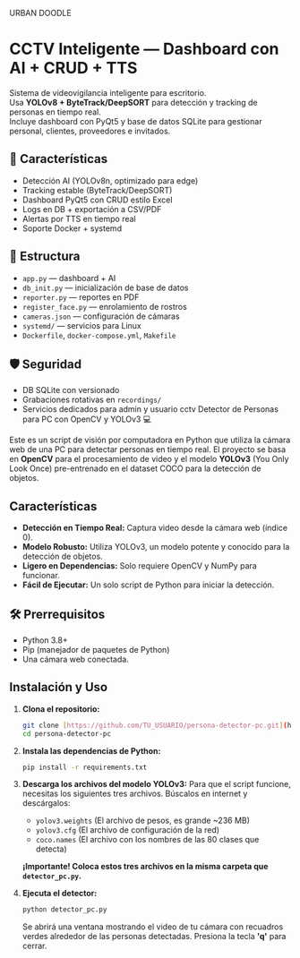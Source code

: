 URBAN DOODLE
# CCTV Inteligente — Dashboard con AI + CRUD + TTS

Sistema de videovigilancia inteligente para escritorio.  
Usa **YOLOv8 + ByteTrack/DeepSORT** para detección y tracking de personas en tiempo real.  
Incluye dashboard con PyQt5 y base de datos SQLite para gestionar personal, clientes, proveedores e invitados.

## 🚀 Características
- Detección AI (YOLOv8n, optimizado para edge)
- Tracking estable (ByteTrack/DeepSORT)
- Dashboard PyQt5 con CRUD estilo Excel
- Logs en DB + exportación a CSV/PDF
- Alertas por TTS en tiempo real
- Soporte Docker + systemd

## 📂 Estructura
- `app.py` — dashboard + AI
- `db_init.py` — inicialización de base de datos
- `reporter.py` — reportes en PDF
- `register_face.py` — enrolamiento de rostros
- `cameras.json` — configuración de cámaras
- `systemd/` — servicios para Linux
- `Dockerfile`, `docker-compose.yml`, `Makefile`

## 🛡️ Seguridad
- DB SQLite con versionado
- Grabaciones rotativas en `recordings/`
- Servicios dedicados para admin y usuario cctv 
Detector de Personas para PC con OpenCV y YOLOv3 💻

Este es un script de visión por computadora en Python que utiliza la cámara web de una PC para detectar personas en tiempo real. El proyecto se basa en **OpenCV** para el procesamiento de video y el modelo **YOLOv3** (You Only Look Once) pre-entrenado en el dataset COCO para la detección de objetos.

##  Características

- **Detección en Tiempo Real:** Captura video desde la cámara web (índice 0).
- **Modelo Robusto:** Utiliza YOLOv3, un modelo potente y conocido para la detección de objetos.
- **Ligero en Dependencias:** Solo requiere OpenCV y NumPy para funcionar.
- **Fácil de Ejecutar:** Un solo script de Python para iniciar la detección.



## 🛠️ Prerrequisitos

- Python 3.8+
- Pip (manejador de paquetes de Python)
- Una cámara web conectada.

## Instalación y Uso

1.  **Clona el repositorio:**
    ```bash
    git clone [https://github.com/TU_USUARIO/persona-detector-pc.git](https://github.com/TU_USUARIO/persona-detector-pc.git)
    cd persona-detector-pc
    ```

2.  **Instala las dependencias de Python:**
    ```bash
    pip install -r requirements.txt
    ```

3.  **Descarga los archivos del modelo YOLOv3:**
    Para que el script funcione, necesitas los siguientes tres archivos. Búscalos en internet y descárgalos:
    - `yolov3.weights` (El archivo de pesos, es grande ~236 MB)
    - `yolov3.cfg` (El archivo de configuración de la red)
    - `coco.names` (El archivo con los nombres de las 80 clases que detecta)
    
    **¡Importante! Coloca estos tres archivos en la misma carpeta que `detector_pc.py`.**

4.  **Ejecuta el detector:**
    ```bash
    python detector_pc.py
    ```
    Se abrirá una ventana mostrando el video de tu cámara con recuadros verdes alrededor de las personas detectadas. Presiona la tecla **'q'** para cerrar.

